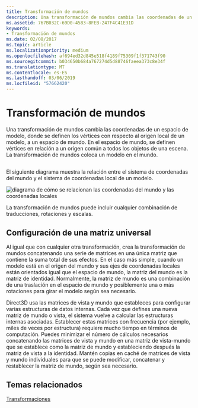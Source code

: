 ```yaml
---
title: Transformación de mundos
description: Una transformación de mundos cambia las coordenadas de un espacio de modelo, donde se definen los vértices con respecto al origen local de un modelo, a un espacio de mundo.
ms.assetid: 767B032C-69D0-4583-8FEB-247F4C41E31D
keywords:
- Transformación de mundos
ms.date: 02/08/2017
ms.topic: article
ms.localizationpriority: medium
ms.openlocfilehash: af694ed32d845e518f4189f75309f1f371743f90
ms.sourcegitcommit: b034650b684a767274d5d88746faeea373c8e34f
ms.translationtype: MT
ms.contentlocale: es-ES
ms.lasthandoff: 03/06/2019
ms.locfileid: "57662420"
---
```

# <a name="world-transform"></a>Transformación de mundos


Una transformación de mundos cambia las coordenadas de un espacio de modelo, donde se definen los vértices con respecto al origen local de un modelo, a un espacio de mundo. En el espacio de mundo, se definen vértices en relación a un origen común a todos los objetos de una escena. La transformación de mundos coloca un modelo en el mundo.

## <span id="What_Is_a_World_Transform"></span><span id="what_is_a_world_transform"></span><span id="WHAT_IS_A_WORLD_TRANSFORM"></span>


El siguiente diagrama muestra la relación entre el sistema de coordenadas del mundo y el sistema de coordenadas local de un modelo.

![diagrama de cómo se relacionan las coordenadas del mundo y las coordenadas locales](images/worldcrd.png)

La transformación de mundos puede incluir cualquier combinación de traducciones, rotaciones y escalas.

## <a name="span-idsettingupaworldmatrixxmlspansetting-up-a-world-matrix"></a><span id="SETTING_UP_A_WORLD_MATRIX.XML"></span>Configuración de una matriz universal


Al igual que con cualquier otra transformación, crea la transformación de mundos concatenando una serie de matrices en una única matriz que contiene la suma total de sus efectos. En el caso más simple, cuando un modelo está en el origen del mundo y sus ejes de coordenadas locales están orientados igual que el espacio de mundo, la matriz del mundo es la matriz de identidad. Normalmente, la matriz de mundo es una combinación de una traslación en el espacio de mundo y posiblemente una o más rotaciones para girar el modelo según sea necesario.

Direct3D usa las matrices de vista y mundo que estableces para configurar varias estructuras de datos internas. Cada vez que defines una nueva matriz de mundo o vista, el sistema vuelve a calcular las estructuras internas asociadas. Establecer estas matrices con frecuencia (por ejemplo, miles de veces por estructura) requiere mucho tiempo en términos de computación. Puedes minimizar el número de cálculos necesarios concatenando las matrices de vista y mundo en una matriz de vista-mundo que se establece como la matriz de mundo y estableciendo después la matriz de vista a la identidad. Mantén copias en caché de matrices de vista y mundo individuales para que se puede modificar, concatenar y restablecer la matriz de mundo, según sea necesario.

## <a name="span-idrelated-topicsspanrelated-topics"></a><span id="related-topics"></span>Temas relacionados


[Transformaciones](transforms.md)

 

 




